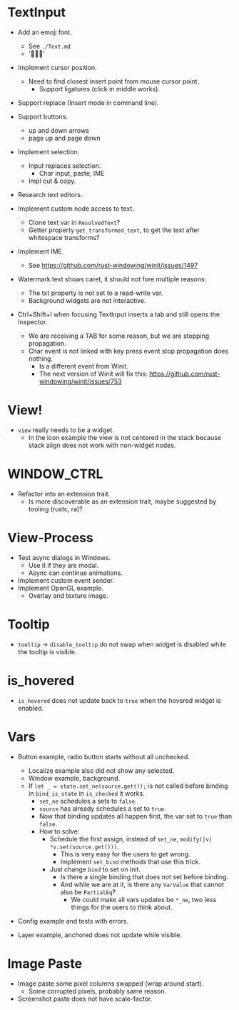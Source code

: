 # TextInput

* Add an emoji font.
    - See `./Text.md`
    - '🙎🏻‍♀️'

* Implement cursor position.
    - Need to find closest insert point from mouse cursor point.
        - Support ligatures (click in middle works).
* Support replace (Insert mode in command line).
* Support buttons:
    - up and down arrows
    - page up and page down
* Implement selection.
    - Input replaces selection.
        - Char input, paste, IME
    - Impl cut & copy.
* Research text editors.

* Implement custom node access to text.
    - Clone text var in `ResolvedText`?
    - Getter property `get_transformed_text`, to get the text after whitespace transforms?

* Implement IME.
    - See https://github.com/rust-windowing/winit/issues/1497

* Watermark text shows caret, it should not fore multiple reasons:
    - The txt property is not set to a read-write var.
    - Background widgets are not interactive.

* Ctrl+Shift+I when focusing TextInput inserts a tab and still opens the Inspector.
    - We are receiving a TAB for some reason, but we are stopping propagation.
    - Char event is not linked with key press event stop propagation does nothing.
        - Is a different event from Winit.
        - The next version of Winit will fix this: https://github.com/rust-windowing/winit/issues/753

# View!

* `view` really needs to be a widget.
    - In the icon example the view is not centered in the stack because
      stack align does not work with non-widget nodes.

# WINDOW_CTRL

* Refactor into an extension trait.
    - Is more discoverable as an extension trait, maybe suggested by tooling (rustc, ra)?

# View-Process

* Test async dialogs in Windows.
    - Use it if they are modal.
    - Async can continue animations.
* Implement custom event sender.
* Implement OpenGL example.
    - Overlay and texture image.

# Tooltip

* `tooltip` -> `disable_tooltip` do not swap when widget is disabled while the tooltip is visible.

# is_hovered

* `is_hovered` does not update back to `true` when the hovered widget is enabled.

# Vars

* Button example, radio button starts without all unchecked.
    - Localize example also did not show any selected.
    - Window example, background.
    - If `let _ = state.set_ne(source.get());` is not called before binding in `bind_is_state` in `is_checked` it works.
        - `set_ne` schedules a sets to `false`.
        - `source` has already schedules a set to `true`.
        - Now that binding updates all happen first, the var set to `true` than `false`.
        - How to solve:
            - Schedule the first assign, instead of `set_ne`, `modify(|v| *v.set(source.get()))`.
                - This is very easy for the users to get wrong.
                - Implement `set_bind` methods that use this trick.
            - Just change `bind` to set on init.
                - Is there a single binding that does not set before binding.
                - And while we are at it, is there any `VarValue` that cannot also be `PartialEq`?
                    - We could make all vars updates be `*_ne`, two less things for the users to think about.

* Config example and tests with errors.
* Layer example, anchored does not update while visible.

# Image Paste

* Image paste some pixel columns swapped (wrap around start).
    - Some corrupted pixels, probably same reason.
* Screenshot paste does not have scale-factor.